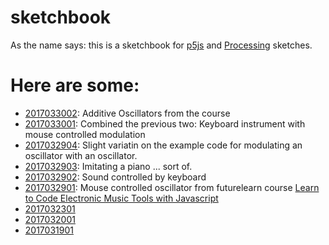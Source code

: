 # sketchbook

As the name says: this is a sketchbook for [p5js](http://p5js.org/) and [Processing](http://processing.org/) sketches.

# Here are some:

* [2017033002](https://doxanthropos.github.io/sketchbook/2017033002): Additive Oscillators from the course
* [2017033001](https://doxanthropos.github.io/sketchbook/2017033001): Combined the previous two: Keyboard instrument with mouse controlled modulation
* [2017032904](https://doxanthropos.github.io/sketchbook/2017032904): Slight variatin on the example code for modulating an oscillator with an oscillator.
* [2017032903](https://doxanthropos.github.io/sketchbook/2017032903): Imitating a piano ... sort of.
* [2017032902](https://doxanthropos.github.io/sketchbook/2017032902): Sound controlled by keyboard
* [2017032901](https://doxanthropos.github.io/sketchbook/2017032901): Mouse controlled oscillator from futurelearn course [Learn to Code Electronic Music Tools with Javascript](https://www.futurelearn.com/courses/electronic-music-tools)
* [2017032301](https://doxanthropos.github.io/sketchbook/2017032301)
* [2017032001](https://doxanthropos.github.io/sketchbook/2017032001)
* [2017031901](https://doxanthropos.github.io/sketchbook/2017031901) 
